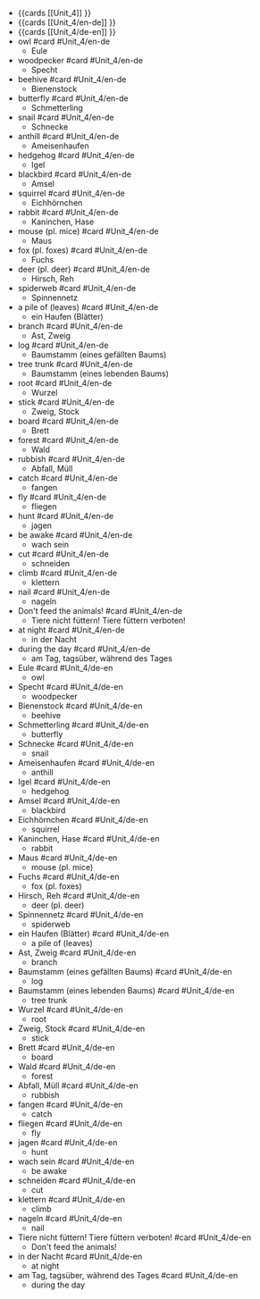 - {{cards [[Unit_4]] }}
- {{cards [[Unit_4/en-de]] }}
- {{cards [[Unit_4/de-en]] }}
- owl #card #Unit_4/en-de
	- Eule
- woodpecker #card #Unit_4/en-de
	- Specht
- beehive #card #Unit_4/en-de
	- Bienenstock
- butterfly #card #Unit_4/en-de
	- Schmetterling
- snail #card #Unit_4/en-de
	- Schnecke
- anthill #card #Unit_4/en-de
	- Ameisenhaufen
- hedgehog #card #Unit_4/en-de
	- Igel
- blackbird #card #Unit_4/en-de
	- Amsel
- squirrel #card #Unit_4/en-de
	- Eichhörnchen
- rabbit #card #Unit_4/en-de
	- Kaninchen, Hase
- mouse (pl. mice) #card #Unit_4/en-de
	- Maus
- fox (pl. foxes) #card #Unit_4/en-de
	- Fuchs
- deer (pl. deer) #card #Unit_4/en-de
	- Hirsch, Reh
- spiderweb #card #Unit_4/en-de
	- Spinnennetz
- a pile of (leaves) #card #Unit_4/en-de
	- ein Haufen (Blätter)
- branch #card #Unit_4/en-de
	- Ast, Zweig
- log #card #Unit_4/en-de
	- Baumstamm (eines gefällten Baums)
- tree trunk #card #Unit_4/en-de
	- Baumstamm (eines lebenden Baums)
- root #card #Unit_4/en-de
	- Wurzel
- stick #card #Unit_4/en-de
	- Zweig, Stock
- board #card #Unit_4/en-de
	- Brett
- forest #card #Unit_4/en-de
	- Wald
- rubbish #card #Unit_4/en-de
	- Abfall, Müll
- catch #card #Unit_4/en-de
	- fangen
- fly #card #Unit_4/en-de
	- fliegen
- hunt #card #Unit_4/en-de
	- jagen
- be awake #card #Unit_4/en-de
	- wach sein
- cut #card #Unit_4/en-de
	- schneiden
- climb #card #Unit_4/en-de
	- klettern
- nail #card #Unit_4/en-de
	- nageln
- Don't feed the animals! #card #Unit_4/en-de
	- Tiere nicht füttern! Tiere füttern verboten!
- at night #card #Unit_4/en-de
	- in der Nacht
- during the day #card #Unit_4/en-de
	- am Tag, tagsüber, während des Tages
- Eule #card #Unit_4/de-en
	- owl
- Specht #card #Unit_4/de-en
	- woodpecker
- Bienenstock #card #Unit_4/de-en
	- beehive
- Schmetterling #card #Unit_4/de-en
	- butterfly
- Schnecke #card #Unit_4/de-en
	- snail
- Ameisenhaufen #card #Unit_4/de-en
	- anthill
- Igel #card #Unit_4/de-en
	- hedgehog
- Amsel #card #Unit_4/de-en
	- blackbird
- Eichhörnchen #card #Unit_4/de-en
	- squirrel
- Kaninchen, Hase #card #Unit_4/de-en
	- rabbit
- Maus #card #Unit_4/de-en
	- mouse (pl. mice)
- Fuchs #card #Unit_4/de-en
	- fox (pl. foxes)
- Hirsch, Reh #card #Unit_4/de-en
	- deer (pl. deer)
- Spinnennetz #card #Unit_4/de-en
	- spiderweb
- ein Haufen (Blätter) #card #Unit_4/de-en
	- a pile of (leaves)
- Ast, Zweig #card #Unit_4/de-en
	- branch
- Baumstamm (eines gefällten Baums) #card #Unit_4/de-en
	- log
- Baumstamm (eines lebenden Baums) #card #Unit_4/de-en
	- tree trunk
- Wurzel #card #Unit_4/de-en
	- root
- Zweig, Stock #card #Unit_4/de-en
	- stick
- Brett #card #Unit_4/de-en
	- board
- Wald #card #Unit_4/de-en
	- forest
- Abfall, Müll #card #Unit_4/de-en
	- rubbish
- fangen #card #Unit_4/de-en
	- catch
- fliegen #card #Unit_4/de-en
	- fly
- jagen #card #Unit_4/de-en
	- hunt
- wach sein #card #Unit_4/de-en
	- be awake
- schneiden #card #Unit_4/de-en
	- cut
- klettern #card #Unit_4/de-en
	- climb
- nageln #card #Unit_4/de-en
	- nail
- Tiere nicht füttern! Tiere füttern verboten! #card #Unit_4/de-en
	- Don't feed the animals!
- in der Nacht #card #Unit_4/de-en
	- at night
- am Tag, tagsüber, während des Tages #card #Unit_4/de-en
	- during the day